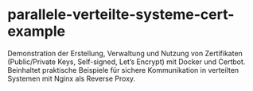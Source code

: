 # parallele-verteilte-systeme-cert-example
Demonstration der Erstellung, Verwaltung und Nutzung von Zertifikaten (Public/Private Keys, Self-signed, Let’s Encrypt) mit Docker und Certbot. Beinhaltet praktische Beispiele für sichere Kommunikation in verteilten Systemen mit Nginx als Reverse Proxy.
